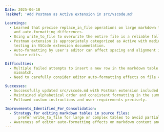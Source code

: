 ```yaml
---
Date: 2025-06-10
TaskRef: 'Add Postman as Active extension in src/vscode.md'

Learnings:
  - Learned that precise replace_in_file operations on large markdown tables can fail due to exact match requirements
    and auto-formatting differences.
  - Using write_to_file to overwrite the entire file is a reliable fallback for large or complex edits.
  - Postman extension is appropriately categorized as Active with medium performance impact for API development and
    testing in VSCode extension documentation.
  - Auto-formatting by user's editor can affect spacing and alignment in markdown tables, which must be accounted for in
    future edits.

Difficulties:
  - Multiple failed attempts to insert a new row in the markdown table using replace_in_file due to exact content
    mismatch.
  - Need to carefully consider editor auto-formatting effects on file content when planning targeted edits.

Successes:
  - Successfully updated src/vscode.md with Postman extension included.
  - Maintained alphabetical order and consistent formatting in the summary table.
  - Followed custom instructions and user requirements precisely.

Improvements_Identified_For_Consolidation:
  - Strategy for editing markdown tables in source files:
      prefer write_to_file for large or complex tables to avoid partial match errors.
  - Awareness of editor auto-formatting effects on markdown content and implications for replace_in_file tool usage.
---
```

